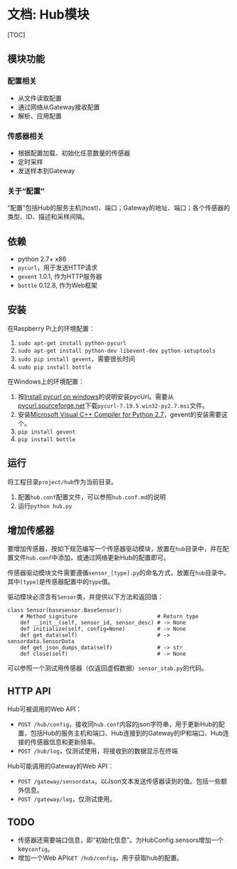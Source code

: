 # 文档: Hub模块

[TOC]

## 模块功能

### 配置相关

* 从文件读取配置
* 通过网络从Gateway接收配置
* 解析、应用配置

### 传感器相关

* 根据配置加载、初始化任意数量的传感器
* 定时采样
* 发送样本到Gateway

### 关于“配置”

“配置”包括Hub的服务主机(host)、端口；Gateway的地址、端口；各个传感器的类型、ID、描述和采样间隔。

## 依赖

* python 2.7+ x86
* `pycurl`，用于发送HTTP请求
* `gevent` 1.0.1, 作为HTTP服务器
* `bottle` 0.12.8, 作为Web框架

## 安装

在Raspberry Pi上的环境配置：

1. `sudo apt-get install python-pycurl`
2. `sudo apt-get install python-dev libevent-dev python-setuptools`
3. `sudo pip install gevent`，需要很长时间
4. `sudo pip install bottle`

在Windows上的环境配置：

1. 按[Install pycurl on windows]的说明安装pycUrl。需要从[pycurl.sourceforge.net]下载`pycurl-7.19.5.win32-py2.7.msi`文件。
2. 安装[Microsoft Visual C++ Compiler for Python 2.7]，gevent的安装需要这个。
3. `pip install gevent`
4. `pip install bottle`

## 运行

将工程目录`project/hub`作为当前目录。

1. 配置`hub.conf`配置文件，可以参照`hub.conf.md`的说明
2. 运行`python hub.py`

## 增加传感器

要增加传感器，按如下规范编写一个传感器驱动模块，放置在`hub`目录中，并在配置文件`hub.conf`中添加，或通过网络更新Hub的配置即可。

传感器驱动模块文件需要遵循`sensor_[type].py`的命名方式，放置在`hub`目录中。其中`[type]`是传感器配置中的`type`值。

驱动模块必须含有`Sensor`类，并提供以下方法和返回值：

```
class Sensor(basesensor.BaseSensor):
    # Method signiture                         # Return type
    def __init__(self, sensor_id, sensor_desc) # -> None
    def initialize(self, config=None)          # -> None
    def get_data(self)                         # -> sensordata.SensorData
    def get_json_dumps_data(self)              # -> str
    def close(self)                            # -> None
```

可以参照一个测试用传感器（仅返回虚假数据）`sensor_stab.py`的代码。

## HTTP API

Hub可被调用的Web API：

* `POST /hub/config`，接收同`hub.conf`内容的json字符串，用于更新Hub的配置，包括Hub的服务主机和端口、Hub连接到的Gateway的IP和端口、Hub连接的传感器信息和更新频率。
* `POST /hub/log`，仅测试使用，将接收到的数据显示在终端

Hub可能调用的Gateway的Web API：

* `POST /gateway/sensordata`，以Json文本发送传感器读到的值。包括一些额外信息。
* `POST /gateway/log`，仅测试使用。

## TODO

* 传感器还需要端口信息，即“初始化信息”。为HubConfig.sensors增加一个key`config`。
* 增加一个Web API`GET /hub/config`，用于获取hub的配置。


[Install pycurl on windows]: http://pycurl.sourceforge.net/doc/install.html#windows

[pycurl.sourceforge.net]: http://pycurl.sourceforge.net/download/

[Microsoft Visual C++ Compiler for Python 2.7]: http://www.microsoft.com/en-us/download/details.aspx?id=44266